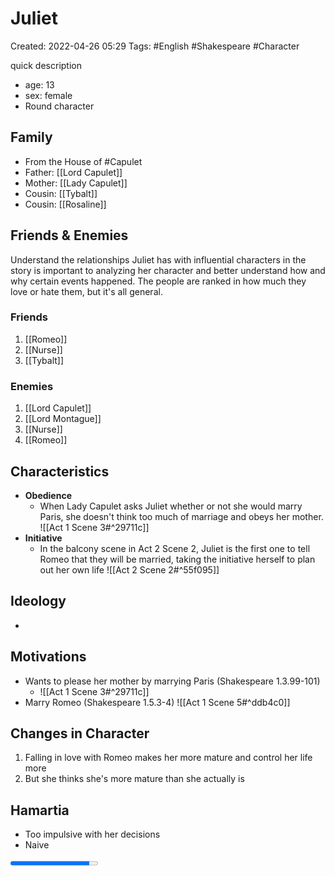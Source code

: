 # Juliet 
Created: 2022-04-26 05:29
Tags: #English #Shakespeare #Character 

quick description 
- age: 13 
- sex: female 
- Round character 

## Family 
- From the House of #Capulet 
- Father: [[Lord Capulet]] 
- Mother: [[Lady Capulet]] 
- Cousin: [[Tybalt]]
- Cousin: [[Rosaline]]

## Friends & Enemies 
Understand the relationships Juliet has with influential characters in the story is important to analyzing her character and better understand how and why certain events happened. The people are ranked in how much they love or hate them, but it's all general. 

### Friends 
1. [[Romeo]]
2. [[Nurse]]
3. [[Tybalt]]

### Enemies 
1. [[Lord Capulet]]
2. [[Lord Montague]]
3. [[Nurse]]
4. [[Romeo]]

## Characteristics
- **Obedience** 
	- When Lady Capulet asks Juliet whether or not she would marry Paris, she doesn't think too much of marriage and obeys her mother. ![[Act 1 Scene 3#^29711c]]
- **Initiative**
	- In the balcony scene in Act 2 Scene 2, Juliet is the first one to tell Romeo that they will be married, taking the initiative herself to plan out her own life ![[Act 2 Scene 2#^55f095]]
## Ideology 
- 

## Motivations 
- Wants to please her mother by marrying Paris (Shakespeare 1.3.99-101)
	- ![[Act 1 Scene 3#^29711c]]
- Marry Romeo (Shakespeare 1.5.3-4)
![[Act 1 Scene 5#^ddb4c0]]

## Changes in Character 
1. Falling in love with Romeo makes her more mature and control her life more 
2. But she thinks she's more mature than she actually is 

## Hamartia 
- Too impulsive with her decisions 
- Naive 

<progress value="90" max="100"></progress>